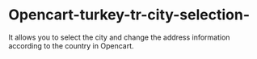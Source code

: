 # Opencart-turkey-tr-city-selection-
It allows you to select the city and change the address information according to the country in Opencart.
